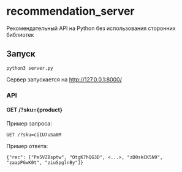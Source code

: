 # recommendation_server
Рекомендательный API на Python без использования сторонних библиотек
## Запуск
```
python3 server.py
```
Сервер запускается на http://127.0.0.1:8000/  
### API
#### GET /?sku={product}
Пример запроса:
```
GET /?sku=ciIU7uSa0M
```
Пример ответа:
```
{"rec": ["Pe5VZBsptw", "OtgK7hQG3D", <...>, "zD0skCK5N9", "zaapPGwK0t", "ziuSpglnBy"]}
```

